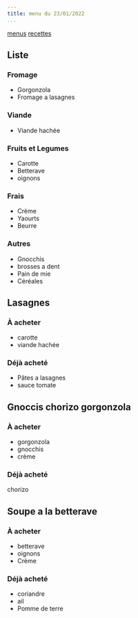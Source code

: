 ```yaml
---
title: menu du 23/01/2022
...
```


[menus](/menu.html)
[recettes](/recipe.html)

## Liste
### Fromage
- Gorgonzola
- Fromage a lasagnes
### Viande
- Viande hachée
### Fruits et Legumes
- Carotte
- Betterave
- oignons
### Frais
- Crème
- Yaourts
- Beurre
### Autres
- Gnocchis
- brosses a dent
- Pain de mie
- Céréales

## Lasagnes
### À acheter
- carotte
- viande hachée

### Déjà acheté 
- Pâtes a lasagnes
- sauce tomate

## Gnoccis chorizo gorgonzola
### À acheter
- gorgonzola
- gnocchis
- crème

### Déjà acheté 
chorizo

## Soupe a la betterave
### À acheter
- betterave
- oignons
- Crème

### Déjà acheté 
- coriandre
- ail
- Pomme de terre
